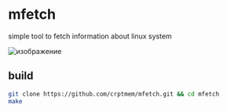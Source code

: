 # mfetch
simple tool to fetch information about linux system

![изображение](https://github.com/crptmem/mfetch/assets/88046785/61c9105c-dad1-4de2-977d-ec686eec3647)

## build
```sh
git clone https://github.com/crptmem/mfetch.git && cd mfetch
make
```

